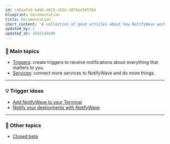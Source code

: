 ```yaml
---
id: c46aafa5-b49b-4019-a55d-2074ae56570d
blueprint: documentation
title: Documentation
short_content: 'A collection of good articles about how NotifyWave works.'
updated_by: 1
updated_at: 1683148490
---
```

### 💎 Main topics

- [Triggers](/documentation/triggers): create triggers to receive notifications about everything that matters to you.
- [Services](/documentation/services): connect more services to NotifyWave and do more things.

---

### 💡 Trigger ideas

- [Add NotifyWave to your Terminal](/documentation/notifywave-in-your-terminal)
- [Notify your deployments with NotifyWave](/documentation/deployment-notification)

---

### 💭 Other topics

- [Closed beta](/documentation/closed-beta)